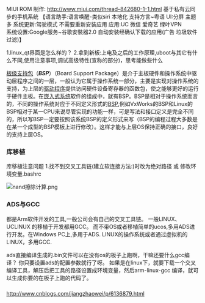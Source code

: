 MIUI ROM 制作: http://www.miui.com/thread-842680-1-1.html
基于私有云同步的手机系统
【语言助手:语言唤醒-类似siri 本地化 支持方言~粤语
UI:分屏 主题多
系统更新:驾驶模式 不需要重新安装应用
应用:UC 微信 爱奇艺 绿叶VPN  
系统设置:Google服务~谷歌安裝器2.0 自动安装经确认下载的应用(广告 垃圾软件过滤)】

1.linux_qt界面是怎么样的？
2.拿到新板:上电及之后的工作原理,uboot与其它有什么不同,使用注意事项,调试高级特性(宣称的部分)，思考能做些什么

[板级支持包](https://baike.baidu.com/item/%E6%9D%BF%E7%BA%A7%E6%94%AF%E6%8C%81%E5%8C%85)（***BSP***）（Board Support Package）是介于主板硬件和操作系统中驱动层程序之间的一层，一般认为它属于操作系统一部分，主要是实现对操作系统的支持，为上层的[驱动程序](https://baike.baidu.com/item/%E9%A9%B1%E5%8A%A8%E7%A8%8B%E5%BA%8F)提供访问硬件设备寄存器的函数包，使之能够更好的运行于硬件主板。在[嵌入式系统](https://baike.baidu.com/item/%E5%B5%8C%E5%85%A5%E5%BC%8F%E7%B3%BB%E7%BB%9F)软件的组成中，就有BSP。BSP是相对于操作系统而言的，不同的操作系统对应于不同定义形式的[BSP](https://baike.baidu.com/item/BSP/74511),例如VxWorks的BSP和Linux的BSP相对于某一CPU来说尽管实现的功能一样，可是写法和接口定义是完全不同的，所以写BSP一定要按照该系统BSP的定义形式来写（BSP的编程过程大多数是在某一个成型的BSP模板上进行修改）。这样才能与上层OS保持正确的接口，良好的支持上层OS。


### 库移植
库移植注意问题
1.找不到交叉工具链(建立软连接方法:)时改为绝对路径 或 修改环境变量.bashrc

![nand擦除计算.png](http://upload-images.jianshu.io/upload_images/2636843-cbfeb5bb163f2031.png?imageMogr2/auto-orient/strip%7CimageView2/2/w/1240)


### ADS与GCC
都是Arm软件开发的工具,一般公司会有自己的交叉工具链。
一般LINUX、UCLINUX 的移植于开发都用GCC。
而不带OS或者移植简单的ucos,多用ADS进行开发。在Windows PC上,多用于ADS.
LINUX的操作系统或者通过虚拟机的LINUX，多用GCC.
 
ads直接编译生成的.bin文件可以在没有os的板子上跑啊，干嘛还要什么gcc编译？ 你只要设置ads的配置参数就行了呀。
如果是在linux下，就要下载一个交叉编译工具，解压后把工具的路径设置成环境变量，然后arm-linux-gcc 编译，就可以生成你要的在板子上跑的代码了。

### 
http://www.cnblogs.com/jiangzhaowei/p/6136879.html

